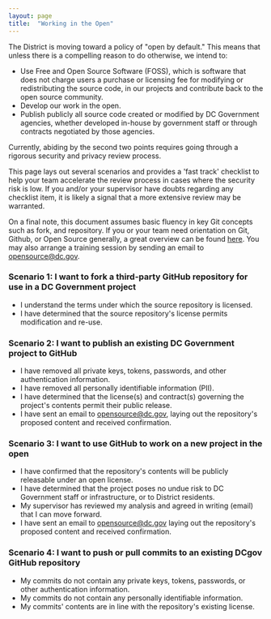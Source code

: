 ```yaml
---
layout: page
title:  "Working in the Open"
---
```


The District is moving toward a policy of "open by default." This means that unless there is a compelling reason to do otherwise, we intend to:

* Use Free and Open Source Software (FOSS), which is software that does not charge users a purchase or licensing fee for modifying or redistributing the source code, in our projects and contribute back to the open source community.
* Develop our work in the open.
* Publish publicly all source code created or modified by DC Government agencies, whether developed in-house by government staff or through contracts negotiated by those agencies.

Currently, abiding by the second two points requires going through a rigorous security and privacy review process.

This page lays out several scenarios and provides a 'fast track' checklist to help your team accelerate the review process in cases where the security risk is low. If you and/or your supervisor have doubts regarding any checklist item, it is likely a signal that a more extensive review may be warranted.

On a final note, this document assumes basic fluency in key Git concepts such as fork, and repository. If you or your team need orientation on Git, Github, or Open Source generally, a great overview can be found [here](https://18f.gsa.gov/2015/03/03/how-to-use-github-and-the-terminal-a-guide/). You may also arrange a training session by sending an email to opensource@dc.gov.

### Scenario 1: I want to fork a third-party GitHub repository for use in a DC Government project

- I understand the terms under which the source repository is licensed.
- I have determined that the source repository's license permits modification and re-use.

### Scenario 2: I want to publish an existing DC Government project to GitHub

- I have removed all private keys, tokens, passwords, and other authentication information.
- I have removed all personally identifiable information (PII).
- I have determined that the license(s) and contract(s) governing the project's contents permit their public release.
- I have sent an email to opensource@dc.gov, laying out the repository's proposed content and received confirmation.

### Scenario 3: I want to use GitHub to work on a new project in the open

- I have confirmed that the repository's contents will be publicly releasable under an open license.
- I have determined that the project poses no undue risk to DC Government staff or infrastructure, or to District residents.
- My supervisor has reviewed my analysis and agreed in writing (email) that I can move forward.
- I have sent an email to opensource@dc.gov laying out the repository's proposed content and received confirmation.

### Scenario 4: I want to push or pull commits to an existing DCgov GitHub repository

- My commits do not contain any private keys, tokens, passwords, or other authentication information.
- My commits do not contain any personally identifiable information.
- My commits' contents are in line with the repository's existing license.

